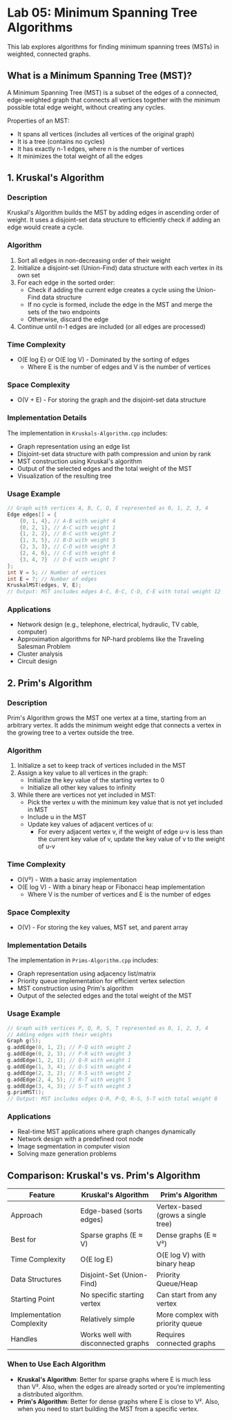 # Lab 05: Minimum Spanning Tree Algorithms

This lab explores algorithms for finding minimum spanning trees (MSTs) in weighted, connected graphs.

## What is a Minimum Spanning Tree (MST)?

A Minimum Spanning Tree (MST) is a subset of the edges of a connected, edge-weighted graph that connects all vertices together with the minimum possible total edge weight, without creating any cycles.

Properties of an MST:
- It spans all vertices (includes all vertices of the original graph)
- It is a tree (contains no cycles)
- It has exactly n-1 edges, where n is the number of vertices
- It minimizes the total weight of all the edges

## 1. Kruskal's Algorithm

### Description
Kruskal's Algorithm builds the MST by adding edges in ascending order of weight. It uses a disjoint-set data structure to efficiently check if adding an edge would create a cycle.

### Algorithm
1. Sort all edges in non-decreasing order of their weight
2. Initialize a disjoint-set (Union-Find) data structure with each vertex in its own set
3. For each edge in the sorted order:
   - Check if adding the current edge creates a cycle using the Union-Find data structure
   - If no cycle is formed, include the edge in the MST and merge the sets of the two endpoints
   - Otherwise, discard the edge
4. Continue until n-1 edges are included (or all edges are processed)

### Time Complexity
- O(E log E) or O(E log V) - Dominated by the sorting of edges
  - Where E is the number of edges and V is the number of vertices

### Space Complexity
- O(V + E) - For storing the graph and the disjoint-set data structure

### Implementation Details
The implementation in `Kruskals-Algorithm.cpp` includes:
- Graph representation using an edge list
- Disjoint-set data structure with path compression and union by rank
- MST construction using Kruskal's algorithm
- Output of the selected edges and the total weight of the MST
- Visualization of the resulting tree

### Usage Example
```cpp
// Graph with vertices A, B, C, D, E represented as 0, 1, 2, 3, 4
Edge edges[] = {
    {0, 1, 4}, // A-B with weight 4
    {0, 2, 1}, // A-C with weight 1
    {1, 2, 2}, // B-C with weight 2
    {1, 3, 5}, // B-D with weight 5
    {2, 3, 3}, // C-D with weight 3
    {2, 4, 6}, // C-E with weight 6
    {3, 4, 7}  // D-E with weight 7
};
int V = 5; // Number of vertices
int E = 7; // Number of edges
KruskalMST(edges, V, E);
// Output: MST includes edges A-C, B-C, C-D, C-E with total weight 12
```

### Applications
- Network design (e.g., telephone, electrical, hydraulic, TV cable, computer)
- Approximation algorithms for NP-hard problems like the Traveling Salesman Problem
- Cluster analysis
- Circuit design

## 2. Prim's Algorithm

### Description
Prim's Algorithm grows the MST one vertex at a time, starting from an arbitrary vertex. It adds the minimum weight edge that connects a vertex in the growing tree to a vertex outside the tree.

### Algorithm
1. Initialize a set to keep track of vertices included in the MST
2. Assign a key value to all vertices in the graph:
   - Initialize the key value of the starting vertex to 0
   - Initialize all other key values to infinity
3. While there are vertices not yet included in MST:
   - Pick the vertex u with the minimum key value that is not yet included in MST
   - Include u in the MST
   - Update key values of adjacent vertices of u:
     - For every adjacent vertex v, if the weight of edge u-v is less than the current key value of v, update the key value of v to the weight of u-v

### Time Complexity
- O(V²) - With a basic array implementation
- O(E log V) - With a binary heap or Fibonacci heap implementation
  - Where V is the number of vertices and E is the number of edges

### Space Complexity
- O(V) - For storing the key values, MST set, and parent array

### Implementation Details
The implementation in `Prims-Algorithm.cpp` includes:
- Graph representation using adjacency list/matrix
- Priority queue implementation for efficient vertex selection
- MST construction using Prim's algorithm
- Output of the selected edges and the total weight of the MST

### Usage Example
```cpp
// Graph with vertices P, Q, R, S, T represented as 0, 1, 2, 3, 4
// Adding edges with their weights
Graph g(5);
g.addEdge(0, 1, 2); // P-Q with weight 2
g.addEdge(0, 2, 3); // P-R with weight 3
g.addEdge(1, 2, 1); // Q-R with weight 1
g.addEdge(1, 3, 4); // Q-S with weight 4
g.addEdge(2, 3, 2); // R-S with weight 2
g.addEdge(2, 4, 5); // R-T with weight 5
g.addEdge(3, 4, 3); // S-T with weight 3
g.primMST();
// Output: MST includes edges Q-R, P-Q, R-S, S-T with total weight 8
```

### Applications
- Real-time MST applications where graph changes dynamically
- Network design with a predefined root node
- Image segmentation in computer vision
- Solving maze generation problems

## Comparison: Kruskal's vs. Prim's Algorithm

| Feature | Kruskal's Algorithm | Prim's Algorithm |
|---------|---------------------|------------------|
| Approach | Edge-based (sorts edges) | Vertex-based (grows a single tree) |
| Best for | Sparse graphs (E ≈ V) | Dense graphs (E ≈ V²) |
| Time Complexity | O(E log E) | O(E log V) with binary heap |
| Data Structures | Disjoint-Set (Union-Find) | Priority Queue/Heap |
| Starting Point | No specific starting vertex | Can start from any vertex |
| Implementation Complexity | Relatively simple | More complex with priority queue |
| Handles | Works well with disconnected graphs | Requires connected graphs |

### When to Use Each Algorithm
- **Kruskal's Algorithm**: Better for sparse graphs where E is much less than V². Also, when the edges are already sorted or you're implementing a distributed algorithm.
- **Prim's Algorithm**: Better for dense graphs where E is close to V². Also, when you need to start building the MST from a specific vertex.